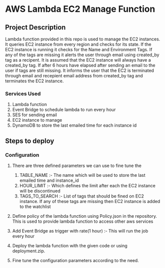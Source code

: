 # AWS Lambda EC2 Manage Function


## Project Description

Lambda function provided in this repo is used to manage the EC2 instances.
It queries EC2 instance from every region and checks for its state. 
If the EC2 instance is running it checks for the Name and Environment Tags. 
If any of the tags are missing it alerts the user through email using created_by tag as a recipent. 
It is assumed that the EC2 instance will always have a created_by tag. 
If after 6 hours have elapsed after sending an email to the user if tags are still missing. It informs the user that the EC2 is terminated through email and recepient email address from created_by tag and terminates the EC2 instance.

### Services Used
1. Lambda function
2. Event Bridge to schedule lambda to run every hour
3. SES for sending email
4. EC2 instance to manage
5. DynamoDB to store the last emailed time for each instance id


## Steps to deploy

### Configuration
1. There are three defined parameters we can use to fine tune the 
    1. TABLE_NAME :- The name which will be used to store the last emailed time and instance_id
    2. HOUR_LIMIT :- Which defines the limit after each the EC2 instance will be discontinued
    3. TAGS_TO_SEARCH :- List of tags that should be fined on EC2 instance. If any of these tags are missing then EC2 instance is added to the watchlist

2. Define policy of the lambda function using Policy.json in the repository. This is used to provide lambda function to access other aws services

3. Add Event Bridge as trigger with rate(1 hour) :- This will run the job every hour

4. Deploy the lambda function with the given code or using deployment.zip.

5. Fine tune the configuration parameters according to the need.